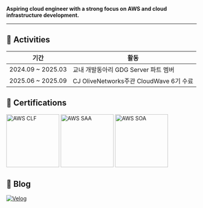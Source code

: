 **Aspiring cloud engineer with a strong focus on AWS and cloud infrastructure development.**


---
## 📌 Activities

| 기간 | 활동 |
|------|------|
| 2024.09 ~ 2025.03 | 교내 개발동아리 GDG Server 파트 멤버 |
| 2025.06 ~ 2025.09 | CJ OliveNetworks주관 CloudWave 6기 수료 |



## 🏅 Certifications

<p>
  <img src="https://github.com/user-attachments/assets/c29a9ec9-7b8c-48bf-b9d6-b84d5a6d619c" alt="AWS CLF" width="140"/>
  <img src="https://github.com/user-attachments/assets/fc4e6d19-3384-45a5-b703-31f868f09ad9" alt="AWS SAA" width="140"/>
  <img src="https://github.com/user-attachments/assets/d4d110d0-5dd6-45aa-8581-9c47f9ed9a81" alt="AWS SOA" width="140"/>
</p>


## 📝 Blog

[![Velog](https://img.shields.io/badge/Velog-20C997?style=for-the-badge&logo=velog&logoColor=white)](https://velog.io/@whdbtjd/posts)

